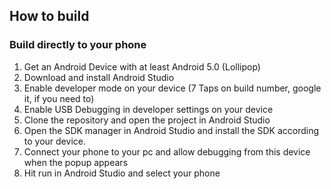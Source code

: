 ## How to build

### Build directly to your phone

1. Get an Android Device with at least Android 5.0 (Lollipop)
2. Download and install Android Studio
3. Enable developer mode on your device (7 Taps on build number, google it, if you need to)
4. Enable USB Debugging in developer settings on your device
5. Clone the repository and open the project in Android Studio
6. Open the SDK manager in Android Studio and install the SDK according to your device.
7. Connect your phone to your pc and allow debugging from this device when the popup appears
8. Hit run in Android Studio and select your phone
